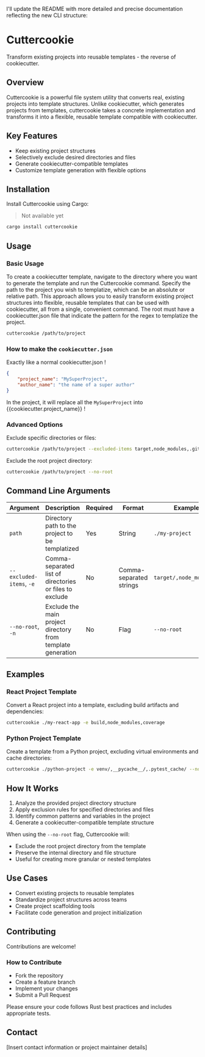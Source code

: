 I'll update the README with more detailed and precise documentation reflecting the new CLI structure:

# Cuttercookie

Transform existing projects into reusable templates - the reverse of cookiecutter.

## Overview

Cuttercookie is a powerful file system utility that converts real, existing projects into template structures. Unlike cookiecutter, which generates projects from templates, cuttercookie takes a concrete implementation and transforms it into a flexible, reusable template compatible with cookiecutter.

## Key Features

- Keep existing project structures
- Selectively exclude desired directories and files
- Generate cookiecutter-compatible templates
- Customize template generation with flexible options

## Installation

Install Cuttercookie using Cargo:

> Not available yet
```bash
cargo install cuttercookie
```

## Usage

### Basic Usage

To create a cookiecutter template, navigate to the directory where you want to generate the template and run the Cuttercookie command. Specify the path to the project you wish to templatize, which can be an absolute or relative path. This approach allows you to easily transform existing project structures into flexible, reusable templates that can be used with cookiecutter, all from a single, convenient command. The root must have a cookiecutter.json file that indicate the pattern for the regex to templatize the project.

```bash
cuttercookie /path/to/project
```

### How to make the `cookiecutter.json`

Exactly like a normal cookiecutter.json !

```json
{
    "project_name": "MySuperProject",
    "author_name": "the name of a super author"
}
```

In the project, it will replace all the `MySuperProject` into {{cookiecutter.project_name}} !

### Advanced Options

Exclude specific directories or files:

```bash
cuttercookie /path/to/project --excluded-items target,node_modules,.git
```

Exclude the root project directory:

```bash
cuttercookie /path/to/project --no-root
```

## Command Line Arguments

| Argument | Description | Required | Format | Example |
|----------|-------------|----------|--------|---------|
| `path` | Directory path to the project to be templatized | Yes | String | `./my-project` |
| `--excluded-items`, `-e` | Comma-separated list of directories or files to exclude | No | Comma-separated strings | `target/,node_modules/` |
| `--no-root`, `-n` | Exclude the main project directory from template generation | No | Flag | `--no-root` |

## Examples

### React Project Template

Convert a React project into a template, excluding build artifacts and dependencies:

```bash
cuttercookie ./my-react-app -e build,node_modules,coverage
```

### Python Project Template

Create a template from a Python project, excluding virtual environments and cache directories:

```bash
cuttercookie ./python-project -e venv/,__pycache__/,.pytest_cache/ --no-root
```

## How It Works

1. Analyze the provided project directory structure
2. Apply exclusion rules for specified directories and files
3. Identify common patterns and variables in the project
4. Generate a cookiecutter-compatible template structure

When using the `--no-root` flag, Cuttercookie will:
- Exclude the root project directory from the template
- Preserve the internal directory and file structure
- Useful for creating more granular or nested templates

## Use Cases

- Convert existing projects to reusable templates
- Standardize project structures across teams
- Create project scaffolding tools
- Facilitate code generation and project initialization

## Contributing

Contributions are welcome!

### How to Contribute
- Fork the repository
- Create a feature branch
- Implement your changes
- Submit a Pull Request

Please ensure your code follows Rust best practices and includes appropriate tests.


## Contact

[Insert contact information or project maintainer details]